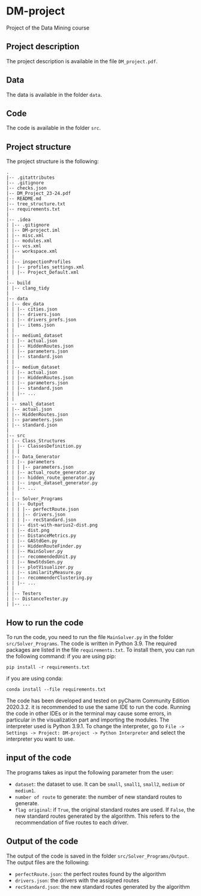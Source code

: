# DM-project
Project of the Data Mining course

## Project description

The project description is available in the file `DM_project.pdf`.

## Data

The data is available in the folder `data`.

## Code

The code is available in the folder `src`.

## Project structure

The project structure is the following:

```
.
|-- .gitattributes
|-- .gitignore
|-- checks.json
|-- DM_Project_23-24.pdf
|-- README.md
|-- tree_structure.txt
|-- requirements.txt
|
|-- .idea
| |-- .gitignore
| |-- DM-project.iml
| |-- misc.xml
| |-- modules.xml
| |-- vcs.xml
| |-- workspace.xml
| |
| |-- inspectionProfiles
| | |-- profiles_settings.xml
| | |-- Project_Default.xml
| 
|-- build
| |-- clang_tidy
|
|-- data
| |-- dev_data
| | |-- cities.json
| | |-- drivers.json
| | |-- drivers_prefs.json
| | |-- items.json
| |
| |-- medium1_dataset
| | |-- actual.json
| | |-- HiddenRoutes.json
| | |-- parameters.json
| | |-- standard.json
| |
| |-- medium_dataset
| | |-- actual.json
| | |-- HiddenRoutes.json
| | |-- parameters.json
| | |-- standard.json
| | |-- ...
| |
| -- small_dataset
| |-- actual.json
| |-- HiddenRoutes.json
| |-- parameters.json
| |-- standard.json
|
|-- src
| |-- Class_Structures
| | |-- ClassesDefinition.py
| | |
| |-- Data_Generator
| | |-- parameters
| | | |-- parameters.json
| | |-- actual_route_generator.py
| | |-- hidden_route_generator.py
| | |-- input_dataset_generator.py
| | |-- ...
| |
| |-- Solver_Programs
| | |-- Output
| | | |-- perfectRoute.json
| | | |-- drivers.json
| | | |-- recStandard.json
| | |-- dist-with-marius2-dist.png
| | |-- dist.png
| | |-- DistanceMetrics.py
| | |-- GAStdGen.py
| | |-- HiddenRouteFinder.py
| | |-- MainSolver.py
| | |-- recommendedUnit.py
| | |-- NewStdsGen.py
| | |-- plotVisualizer.py
| | |-- similarityMeasure.py
| | |-- recommenderClustering.py
| | |-- ...
| |
| |-- Testers
| |-- DistanceTester.py
| |-- ...
``` 

## How to run the code

To run the code, you need to run the file `MainSolver.py` in the folder `src/Solver_Programs`. The code is written in Python 3.9. The required packages are listed in the file `requirements.txt`. To install them, you can run the following command:
if you are using pip:
```
pip install -r requirements.txt
```
if you are using conda:
```
conda install --file requirements.txt
```

The code has been developed and tested on pyCharm Community Edition 2020.3.2. it is recommended to use the same IDE to run the code. Running the code in other IDEs or in the terminal may cause some errors, in particular in the visualization part and importing the modules.
The interpreter used is Python 3.9.1. To change the interpreter, go to `File -> Settings -> Project: DM-project -> Python Interpreter` and select the interpreter you want to use.

## input of the code

The programs takes as input the following parameter from the user:
- `dataset`: the dataset to use. It can be `small`, `small1`, `small2`, `medium` or `medium1`.
- `number of route` to generate: the number of new standard routes to generate.
- `flag original`: if `True`, the original standard routes are used. If `False`, the new standard routes generated by the algorithm. This refers to the recommendation of five routes to each driver.

## Output of the code

The output of the code is saved in the folder `src/Solver_Programs/Output`. The output files are the following:
- `perfectRoute.json`: the perfect routes found by the algorithm
- `drivers.json`: the drivers with the assigned routes
- `recStandard.json`: the new standard routes generated by the algorithm
